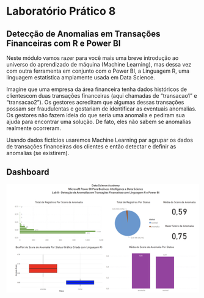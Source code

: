 # Laboratório Prático 8

## Detecção de Anomalias em Transações Financeiras com R e Power BI

Neste módulo vamos razer para você mais uma breve introdução ao universo do aprendizado de máquina (Machine Learning), mas dessa vez com outra ferramenta em conjunto com o Power BI, a Linguagem R, uma linguagem estatística amplamente usada em Data Science.

Imagine que uma empresa da área financeira tenha dados históricos de clientescom duas transações financeiras (aqui chamadas de “transacao1” e “transacao2”). Os gestores acreditam que algumas dessas transações possam ser fraudulentas e gostariam de identificar as eventuais anomalias. Os gestores não fazem ideia do que seria uma anomalia e pediram sua ajuda para encontrar uma solução. De fato, eles não sabem se anomalias realmente ocorreram.

Usando dados fictícios usaremos Machine Learning par agrupar os dados de transações financeiras dos clientes e então detectar e definir as anomalias (se existirem).

## Dashboard

![](imagem.png)